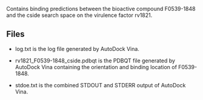 Contains binding predictions between the bioactive compound F0539-1848 and the cside search space on the virulence factor rv1821.

## Files

- log.txt is the log file generated by AutoDock Vina.

- rv1821_F0539-1848_cside.pdbqt is the PDBQT file generated by AutoDock Vina containing the orientation and binding location of F0539-1848.

- stdoe.txt is the combined STDOUT and STDERR output of AutoDock Vina.

